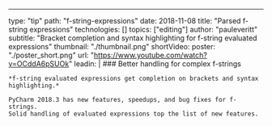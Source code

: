 ---
type: "tip"
path: "f-string-expressions"
date: 2018-11-08
title: "Parsed f-string expressions"
technologies: []
topics: ["editing"]
author: "pauleveritt"
subtitle: "Bracket completion and syntax highlighting for f-string evaluated expressions"
thumbnail: "./thumbnail.png"
shortVideo:
    poster: "./poster_short.png"
    url: "https://www.youtube.com/watch?v=OCddA6pSUOk"
leadin: |
    ### Better handling for complex f-strings
    
    *f-string evaluated expressions get completion on brackets and syntax highlighting.*
    
    PyCharm 2018.3 has new features, speedups, and bug fixes for f-strings. 
    Solid handling of evaluated expressions top the list of new features.
    
